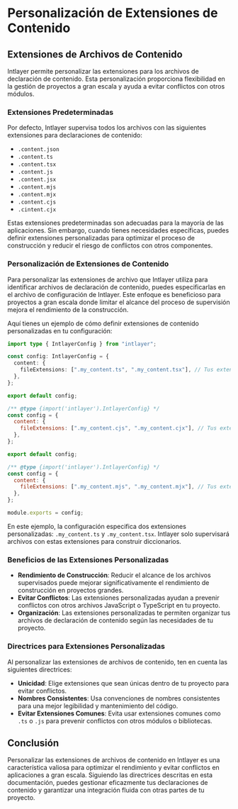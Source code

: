 # Personalización de Extensiones de Contenido

## Extensiones de Archivos de Contenido

Intlayer permite personalizar las extensiones para los archivos de declaración de contenido. Esta personalización proporciona flexibilidad en la gestión de proyectos a gran escala y ayuda a evitar conflictos con otros módulos.

### Extensiones Predeterminadas

Por defecto, Intlayer supervisa todos los archivos con las siguientes extensiones para declaraciones de contenido:

- `.content.json`
- `.content.ts`
- `.content.tsx`
- `.content.js`
- `.content.jsx`
- `.content.mjs`
- `.content.mjx`
- `.content.cjs`
- `.cintent.cjx`

Estas extensiones predeterminadas son adecuadas para la mayoría de las aplicaciones. Sin embargo, cuando tienes necesidades específicas, puedes definir extensiones personalizadas para optimizar el proceso de construcción y reducir el riesgo de conflictos con otros componentes.

### Personalización de Extensiones de Contenido

Para personalizar las extensiones de archivo que Intlayer utiliza para identificar archivos de declaración de contenido, puedes especificarlas en el archivo de configuración de Intlayer. Este enfoque es beneficioso para proyectos a gran escala donde limitar el alcance del proceso de supervisión mejora el rendimiento de la construcción.

Aquí tienes un ejemplo de cómo definir extensiones de contenido personalizadas en tu configuración:

```typescript fileName="intlayer.config.ts" codeFormat="typescript"
import type { IntlayerConfig } from "intlayer";

const config: IntlayerConfig = {
  content: {
    fileExtensions: [".my_content.ts", ".my_content.tsx"], // Tus extensiones personalizadas
  },
};

export default config;
```

```javascript fileName="intlayer.config.mjs" codeFormat="esm"
/** @type {import('intlayer').IntlayerConfig} */
const config = {
  content: {
    fileExtensions: [".my_content.cjs", ".my_content.cjx"], // Tus extensiones personalizadas
  },
};

export default config;
```

```javascript fileName="intlayer.config.cjs" codeFormat="commonjs"
/** @type {import('intlayer').IntlayerConfig} */
const config = {
  content: {
    fileExtensions: [".my_content.mjs", ".my_content.mjx"], // Tus extensiones personalizadas
  },
};

module.exports = config;
```

En este ejemplo, la configuración especifica dos extensiones personalizadas: `.my_content.ts` y `.my_content.tsx`. Intlayer solo supervisará archivos con estas extensiones para construir diccionarios.

### Beneficios de las Extensiones Personalizadas

- **Rendimiento de Construcción**: Reducir el alcance de los archivos supervisados puede mejorar significativamente el rendimiento de construcción en proyectos grandes.
- **Evitar Conflictos**: Las extensiones personalizadas ayudan a prevenir conflictos con otros archivos JavaScript o TypeScript en tu proyecto.
- **Organización**: Las extensiones personalizadas te permiten organizar tus archivos de declaración de contenido según las necesidades de tu proyecto.

### Directrices para Extensiones Personalizadas

Al personalizar las extensiones de archivos de contenido, ten en cuenta las siguientes directrices:

- **Unicidad**: Elige extensiones que sean únicas dentro de tu proyecto para evitar conflictos.
- **Nombres Consistentes**: Usa convenciones de nombres consistentes para una mejor legibilidad y mantenimiento del código.
- **Evitar Extensiones Comunes**: Evita usar extensiones comunes como `.ts` o `.js` para prevenir conflictos con otros módulos o bibliotecas.

## Conclusión

Personalizar las extensiones de archivos de contenido en Intlayer es una característica valiosa para optimizar el rendimiento y evitar conflictos en aplicaciones a gran escala. Siguiendo las directrices descritas en esta documentación, puedes gestionar eficazmente tus declaraciones de contenido y garantizar una integración fluida con otras partes de tu proyecto.

